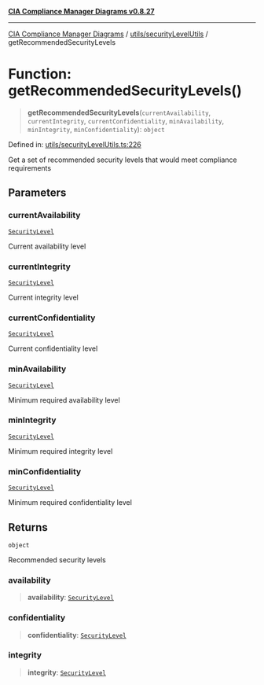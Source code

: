[**CIA Compliance Manager Diagrams v0.8.27**](../../../README.md)

***

[CIA Compliance Manager Diagrams](../../../modules.md) / [utils/securityLevelUtils](../README.md) / getRecommendedSecurityLevels

# Function: getRecommendedSecurityLevels()

> **getRecommendedSecurityLevels**(`currentAvailability`, `currentIntegrity`, `currentConfidentiality`, `minAvailability`, `minIntegrity`, `minConfidentiality`): `object`

Defined in: [utils/securityLevelUtils.ts:226](https://github.com/Hack23/cia-compliance-manager/blob/26bb73ca86d23be8656cdd29d12202323a449310/src/utils/securityLevelUtils.ts#L226)

Get a set of recommended security levels that would meet compliance requirements

## Parameters

### currentAvailability

[`SecurityLevel`](../../../types/cia/type-aliases/SecurityLevel.md)

Current availability level

### currentIntegrity

[`SecurityLevel`](../../../types/cia/type-aliases/SecurityLevel.md)

Current integrity level

### currentConfidentiality

[`SecurityLevel`](../../../types/cia/type-aliases/SecurityLevel.md)

Current confidentiality level

### minAvailability

[`SecurityLevel`](../../../types/cia/type-aliases/SecurityLevel.md)

Minimum required availability level

### minIntegrity

[`SecurityLevel`](../../../types/cia/type-aliases/SecurityLevel.md)

Minimum required integrity level

### minConfidentiality

[`SecurityLevel`](../../../types/cia/type-aliases/SecurityLevel.md)

Minimum required confidentiality level

## Returns

`object`

Recommended security levels

### availability

> **availability**: [`SecurityLevel`](../../../types/cia/type-aliases/SecurityLevel.md)

### confidentiality

> **confidentiality**: [`SecurityLevel`](../../../types/cia/type-aliases/SecurityLevel.md)

### integrity

> **integrity**: [`SecurityLevel`](../../../types/cia/type-aliases/SecurityLevel.md)
